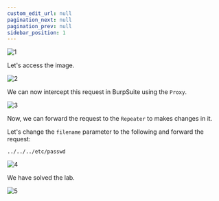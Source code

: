 ```yaml
---
custom_edit_url: null
pagination_next: null
pagination_prev: null
sidebar_position: 1
---
```


![1](https://github.com/Knign/Write-ups/assets/110326359/30d8fa06-a95e-4961-b4e4-a62d4ca40f25)

Let's access the image.

![2](https://github.com/Knign/Write-ups/assets/110326359/e0f4381b-6832-4c1b-9ad8-dae5b3abcd96)

We can now intercept this request in BurpSuite using the `Proxy`.

![3](https://github.com/Knign/Write-ups/assets/110326359/717182a0-be53-4955-a324-9334945813e3)

Now, we can forward the request to the `Repeater` to makes changes in it.

Let's change the `filename` parameter to the following and forward the request:

```
../../../etc/passwd
```

![4](https://github.com/Knign/Write-ups/assets/110326359/0b7d4c2b-471c-401a-b6d4-f1aa85b59dd5)

We have solved the lab.

![5](https://github.com/Knign/Write-ups/assets/110326359/165ae011-cbe2-468e-814b-39dcc6831cdb)
